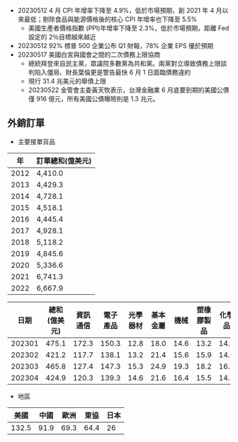 * 20230512 4 月 CPI 年增率下降至 4.9%，低於市場預期，創 2021 年 4 月以來最低；剔除食品與能源價格後的核心 CPI 年增率也下降至 5.5%
	* 美國生產者價格指數 (PPI)年增率下降至 2.3%，低於市場預期，距離 Fed 設定的 2％目標越來越近
* 20230512 92% 標普 500 企業公布 Q1 財報，78% 企業 EPS 優於預期
* 20230517 美國白宮與國會之間的二次債務上限協商
	* 總統拜登來自民主黨，眾議院多數黨為共和黨。兩黨對立導致債務上限談判陷入僵局、財長葉倫更是警告最快 6 月 1 日面臨債務違約
	* 現行 31.4 兆美元的舉債上限
	* 20230522 金管會主委黃天牧表示，台灣金融業 6 月底要到期的美國公債僅 916 億元，所有美國公債曝險則是 1.3 兆元。


## 外銷訂單
* 主要接單貨品

|年|訂單總和(億美元)|
|--|--|
|2012|4,410.0|
|2013|4,429.3|
|2014|4,728.1|
|2015|4,518.1|
|2016|4,445.4|
|2017|4,928.1|
|2018|5,118.2|
|2019|4,845.6|
|2020|5,336.6|
|2021|6,741.3|
|2022|6,667.9|

|日期|總和(億美元)|資訊通信|電子產品|光學器材|基本金屬|機械|塑橡膠製品|化學品|
|--|--|--|--|--|--|--|--|--|
|202301|475.1|172.3|150.3|12.8|18.0|14.6|13.2|14.1|
|202302|421.2|117.7|138.1|13.2|21.4|15.6|15.9|14.0|
|202303|465.8|127.4|147.3|15.3|24.9|19.3|18.2|16.3|
|202304|424.9|120.3|139.3|14.6|21.6|16.4|15.5|14.3|

* 地區

|美國|中國|歐洲|東協|日本|
|--|--|--|--|--|
|132.5|91.9|69.3|64.4|26|


